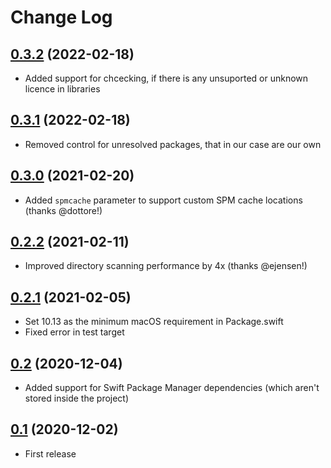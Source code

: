 # Change Log

## [0.3.2](https://github.com/nicklockwood/Tribute/releases/tag/0.3.0) (2022-02-18)

- Added support for chcecking, if there is any unsuported or unknown licence in libraries 

## [0.3.1](https://github.com/nicklockwood/Tribute/releases/tag/0.3.0) (2022-02-18)

- Removed control for unresolved packages, that in our case are our own

## [0.3.0](https://github.com/nicklockwood/Tribute/releases/tag/0.3.0) (2021-02-20)

- Added `spmcache` parameter to support custom SPM cache locations (thanks @dottore!)

## [0.2.2](https://github.com/nicklockwood/Tribute/releases/tag/0.2.2) (2021-02-11)

- Improved directory scanning performance by 4x (thanks @ejensen!)

## [0.2.1](https://github.com/nicklockwood/Tribute/releases/tag/0.2.1) (2021-02-05)

- Set 10.13 as the minimum macOS requirement in Package.swift
- Fixed error in test target 

## [0.2](https://github.com/nicklockwood/Tribute/releases/tag/0.2) (2020-12-04)

- Added support for Swift Package Manager dependencies (which aren't stored inside the project)

## [0.1](https://github.com/nicklockwood/Tribute/releases/tag/0.1) (2020-12-02)

- First release
